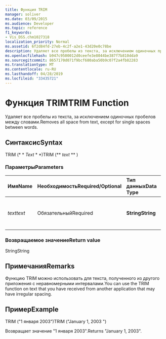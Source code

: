 ```yaml
---
title: Функция TRIM
manager: soliver
ms.date: 03/09/2015
ms.audience: Developer
ms.topic: reference
f1_keywords:
- Vis_DSS.chm1027318
localization_priority: Normal
ms.assetid: 6f2d84fd-27eb-4c2f-a2e1-43d20e0c78be
description: Удаляет все пробелы из текста, за исключением одиночных пробелов между словами.
ms.openlocfilehash: b947c9500012d0ceefe3e8044be387f7b810dda9
ms.sourcegitcommit: 8657170d071f9bcf680aba50b9c07f2a4fb82283
ms.translationtype: MT
ms.contentlocale: ru-RU
ms.lasthandoff: 04/28/2019
ms.locfileid: "33435721"
---
```

# <a name="trim-function"></a><span data-ttu-id="67633-103">Функция TRIM</span><span class="sxs-lookup"><span data-stu-id="67633-103">TRIM Function</span></span>

<span data-ttu-id="67633-104">Удаляет все пробелы из текста, за исключением одиночных пробелов между словами.</span><span class="sxs-lookup"><span data-stu-id="67633-104">Removes all space from text, except for single spaces between words.</span></span> 
  
## <a name="syntax"></a><span data-ttu-id="67633-105">Синтаксис</span><span class="sxs-lookup"><span data-stu-id="67633-105">Syntax</span></span>

<span data-ttu-id="67633-106">TRIM (\* \* *Text* \* \*)</span><span class="sxs-lookup"><span data-stu-id="67633-106">TRIM (\*\* *text* \*\* )</span></span> 
  
### <a name="parameters"></a><span data-ttu-id="67633-107">Параметры</span><span class="sxs-lookup"><span data-stu-id="67633-107">Parameters</span></span>

|<span data-ttu-id="67633-108">**Имя**</span><span class="sxs-lookup"><span data-stu-id="67633-108">**Name**</span></span>|<span data-ttu-id="67633-109">**Необходимость**</span><span class="sxs-lookup"><span data-stu-id="67633-109">**Required/Optional**</span></span>|<span data-ttu-id="67633-110">**Тип данных**</span><span class="sxs-lookup"><span data-stu-id="67633-110">**Data Type**</span></span>|<span data-ttu-id="67633-111">**Описание**</span><span class="sxs-lookup"><span data-stu-id="67633-111">**Description**</span></span>|
|:-----|:-----|:-----|:-----|
| <span data-ttu-id="67633-112">_text_</span><span class="sxs-lookup"><span data-stu-id="67633-112">_text_</span></span> <br/> |<span data-ttu-id="67633-113">Обязательный</span><span class="sxs-lookup"><span data-stu-id="67633-113">Required</span></span>  <br/> |<span data-ttu-id="67633-114">**String**</span><span class="sxs-lookup"><span data-stu-id="67633-114">**String**</span></span> <br/> |<span data-ttu-id="67633-115">Текст, из которого требуется удалить пробелы.</span><span class="sxs-lookup"><span data-stu-id="67633-115">The text from which you want to remove spaces.</span></span>  <br/> |
   
### <a name="return-value"></a><span data-ttu-id="67633-116">Возвращаемое значение</span><span class="sxs-lookup"><span data-stu-id="67633-116">Return value</span></span>

<span data-ttu-id="67633-117">String</span><span class="sxs-lookup"><span data-stu-id="67633-117">String</span></span>
  
## <a name="remarks"></a><span data-ttu-id="67633-118">Примечания</span><span class="sxs-lookup"><span data-stu-id="67633-118">Remarks</span></span>

<span data-ttu-id="67633-119">Функцию TRIM можно использовать для текста, полученного из другого приложения с неравномерными интервалами.</span><span class="sxs-lookup"><span data-stu-id="67633-119">You can use the TRIM function on text that you have received from another application that may have irregular spacing.</span></span>
  
## <a name="example"></a><span data-ttu-id="67633-120">Пример</span><span class="sxs-lookup"><span data-stu-id="67633-120">Example</span></span>

<span data-ttu-id="67633-121">TRIM ("1 января 2003")</span><span class="sxs-lookup"><span data-stu-id="67633-121">TRIM ("January 1, 2003 ")</span></span> 
  
<span data-ttu-id="67633-122">Возвращает значение "1 января 2003".</span><span class="sxs-lookup"><span data-stu-id="67633-122">Returns "January 1, 2003".</span></span> 
  

